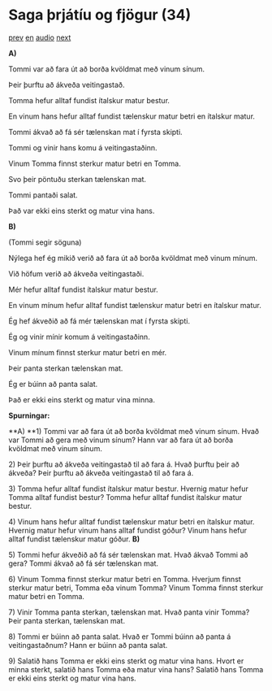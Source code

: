 # Saga þrjátíu og fjögur (34)

[prev](../is/story_33.md)
[en](../en/story_34.md)
[audio](../audio/story_34.mp3)
[next](../is/story_35.md)

**A)**

Tommi var að fara út að borða kvöldmat með vinum sínum.

Þeir þurftu að ákveða veitingastað.

Tomma hefur alltaf fundist ítalskur matur bestur.

En vinum hans hefur alltaf fundist tælenskur matur betri en ítalskur
matur.

Tommi ákvað að fá sér tælenskan mat í fyrsta skipti.

Tommi og vinir hans komu á veitingastaðinn.

Vinum Tomma finnst sterkur matur betri en Tomma.

Svo þeir pöntuðu sterkan tælenskan mat.

Tommi pantaði salat.

Það var ekki eins sterkt og matur vina hans.

**B)**

(Tommi segir söguna)

Nýlega hef ég mikið verið að fara út að borða kvöldmat með vinum mínum.

Við höfum verið að ákveða veitingastaði.

Mér hefur alltaf fundist ítalskur matur bestur.

En vinum mínum hefur alltaf fundist tælenskur matur betri en ítalskur
matur.

Ég hef ákveðið að fá mér tælenskan mat í fyrsta skipti.

Ég og vinir mínir komum á veitingastaðinn.

Vinum mínum finnst sterkur matur betri en mér.

Þeir panta sterkan tælenskan mat.

Ég er búinn að panta salat.

Það er ekki eins sterkt og matur vina minna.

**Spurningar:**

**A)
**1) Tommi var að fara út að borða kvöldmat með vinum sínum. Hvað var
Tommi að gera með vinum sínum? Hann var að fara út að borða kvöldmat með
vinum sínum.

2\) Þeir þurftu að ákveða veitingastað til að fara á. Hvað þurftu þeir
að ákveða? Þeir þurftu að ákveða veitingastað til að fara á.

3\) Tomma hefur alltaf fundist ítalskur matur bestur. Hvernig matur
hefur Tomma alltaf fundist bestur? Tomma hefur alltaf fundist ítalskur
matur bestur.

4\) Vinum hans hefur alltaf fundist tælenskur matur betri en ítalskur
matur. Hvernig matur hefur vinum hans alltaf fundist góður? Vinum hans
hefur alltaf fundist tælenskur matur góður.
**B)**

5\) Tommi hefur ákveðið að fá sér tælenskan mat. Hvað ákvað Tommi að
gera? Tommi ákvað að fá sér tælenskan mat.

6\) Vinum Tomma finnst sterkur matur betri en Tomma. Hverjum finnst
sterkur matur betri, Tomma eða vinum Tomma? Vinum Tomma finnst sterkur
matur betri en Tomma.

7\) Vinir Tomma panta sterkan, tælenskan mat. Hvað panta vinir Tomma?
Þeir panta sterkan, tælenskan mat.

8\) Tommi er búinn að panta salat. Hvað er Tommi búinn að panta á
veitingastaðnum? Hann er búinn að panta salat.

9\) Salatið hans Tomma er ekki eins sterkt og matur vina hans. Hvort er
minna sterkt, salatið hans Tomma eða matur vina hans? Salatið hans Tomma
er ekki eins sterkt og matur vina hans.
